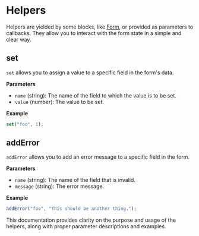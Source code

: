# Helpers

Helpers are yielded by some blocks, like [Form](./form), or provided as parameters to callbacks. They allow you to interact with the form state in a simple and clear way.

## set

`set` allows you to assign a value to a specific field in the form's data.

**Parameters**

- `name` (string): The name of the field to which the value is to be set.
- `value` (number): The value to be set.

**Example**

```javascript
set("foo", 1);
```

## addError

`addError` allows you to add an error message to a specific field in the form.

**Parameters**

- `name` (string): The name of the field that is invalid.
- `message` (string): The error message.

**Example**

```javascript
addError("foo", "This should be another thing.");
```

This documentation provides clarity on the purpose and usage of the helpers, along with proper parameter descriptions and examples.
